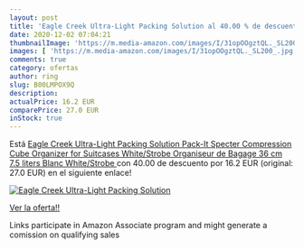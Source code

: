 ```yaml
---
layout: post
title: 'Eagle Creek Ultra-Light Packing Solution al 40.00 % de descuento'
date: 2020-12-02 07:04:21
thumbnailImage: 'https://m.media-amazon.com/images/I/31opOOgztQL._SL200_.jpg'
images: [ 'https://m.media-amazon.com/images/I/31opOOgztQL._SL200_.jpg' ]
comments: true
category: ofertas
author: ring
slug: B00LMPOX9Q
description:
actualPrice: 16.2 EUR
comparePrice: 27.0 EUR
inStock: true
---
```


Está [Eagle Creek Ultra-Light Packing Solution Pack-It Specter Compression Cube Organizer for Suitcases  White/Strobe Organiseur de Bagage  36 cm  7.5 liters  Blanc  White/Strobe ](https://www.amazon.fr/dp/B00LMPOX9Q/?tag=tolees0d-21) con 40.00 de descuento por 16.2 EUR (original: 27.0 EUR) en el siguiente enlace!

[![Eagle Creek Ultra-Light Packing Solution](https://m.media-amazon.com/images/I/31opOOgztQL._SL200_.jpg)](https://www.amazon.fr/dp/B00LMPOX9Q/?tag=tolees0d-21)

[Ver la oferta!!](https://www.amazon.fr/dp/B00LMPOX9Q/?tag=tolees0d-21)

Links participate in Amazon Associate program and might generate a comission on qualifying sales


